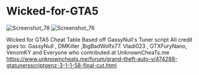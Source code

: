 # Wicked-for-GTA5
![Screenshot_78](https://user-images.githubusercontent.com/62859332/147872000-896ef5d7-d1b3-428e-a5fc-79f222788954.png)
![Screenshot_76](https://user-images.githubusercontent.com/62859332/147871863-cfca8ca5-a815-47cb-8356-f4fd568a4b69.png)


Wicked for GTA5
Cheat Table Based off GassyNull's Tuner script
All credit goes to:
 GassyNull , DMKiller ,BigBadWolfx77.
 Vladi023 , GTXFuryNano,  VenomKY
and Everyone who contributed at UnknownCheaTs.me
https://www.unknowncheats.me/forum/grand-theft-auto-v/474288-gtatunersscriptgenz-3-1-1-58-final-cut.html

   

